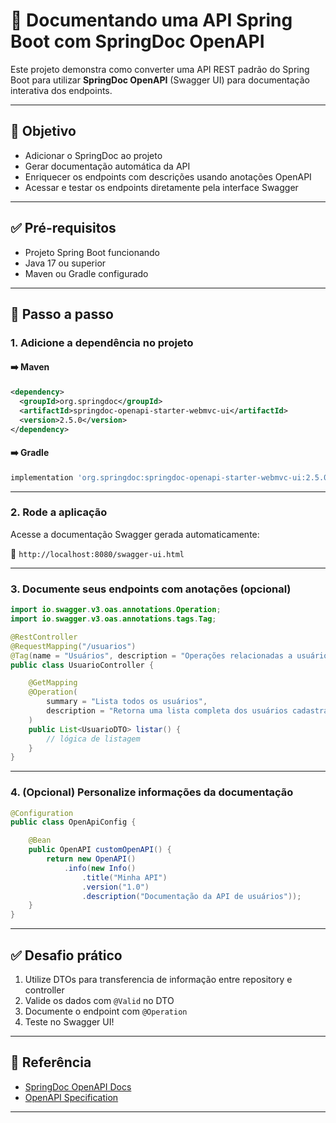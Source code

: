 # 📘 Documentando uma API Spring Boot com SpringDoc OpenAPI

Este projeto demonstra como converter uma API REST padrão do Spring Boot para utilizar **SpringDoc OpenAPI** (Swagger UI) para documentação interativa dos endpoints.

---

## 🎯 Objetivo

- Adicionar o SpringDoc ao projeto
- Gerar documentação automática da API
- Enriquecer os endpoints com descrições usando anotações OpenAPI
- Acessar e testar os endpoints diretamente pela interface Swagger

---

## ✅ Pré-requisitos

- Projeto Spring Boot funcionando
- Java 17 ou superior
- Maven ou Gradle configurado

---

## 🚀 Passo a passo

### 1. Adicione a dependência no projeto

#### ➡️ Maven

```xml
<dependency>
  <groupId>org.springdoc</groupId>
  <artifactId>springdoc-openapi-starter-webmvc-ui</artifactId>
  <version>2.5.0</version>
</dependency>
```

#### ➡️ Gradle

```groovy
implementation 'org.springdoc:springdoc-openapi-starter-webmvc-ui:2.5.0'
```

---

### 2. Rode a aplicação

Acesse a documentação Swagger gerada automaticamente:

📎 `http://localhost:8080/swagger-ui.html`

---

### 3. Documente seus endpoints com anotações (opcional)

```java
import io.swagger.v3.oas.annotations.Operation;
import io.swagger.v3.oas.annotations.tags.Tag;

@RestController
@RequestMapping("/usuarios")
@Tag(name = "Usuários", description = "Operações relacionadas a usuários")
public class UsuarioController {

    @GetMapping
    @Operation(
        summary = "Lista todos os usuários",
        description = "Retorna uma lista completa dos usuários cadastrados."
    )
    public List<UsuarioDTO> listar() {
        // lógica de listagem
    }
}
```

---

### 4. (Opcional) Personalize informações da documentação

```java
@Configuration
public class OpenApiConfig {

    @Bean
    public OpenAPI customOpenAPI() {
        return new OpenAPI()
            .info(new Info()
                .title("Minha API")
                .version("1.0")
                .description("Documentação da API de usuários"));
    }
}
```

---

## ✅ Desafio prático

1. Utilize DTOs para transferencia de informação entre repository e controller
2. Valide os dados com `@Valid` no DTO
3. Documente o endpoint com `@Operation`
4. Teste no Swagger UI!

---

## 📌 Referência

- [SpringDoc OpenAPI Docs](https://springdoc.org/)
- [OpenAPI Specification](https://swagger.io/specification/)

---
